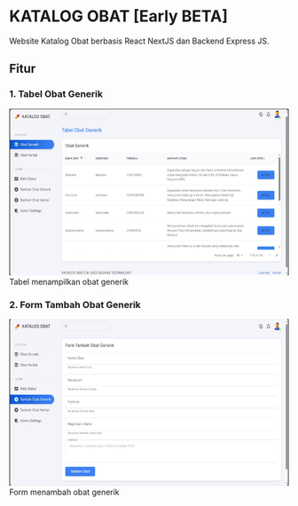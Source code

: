 # KATALOG OBAT [Early BETA]

Website Katalog Obat berbasis React NextJS dan Backend Express JS.

## Fitur

### 1. Tabel Obat Generik

<img src="https://github.com/GesangPJ/katalog-obat/blob/main/data/img/obat-generik-tab.jpg" width = "550" height = "300" >
Tabel menampilkan obat generik

### 2. Form Tambah Obat Generik

<img src="https://github.com/GesangPJ/katalog-obat/blob/main/data/img/tambah-obat-generik.jpg" width = "550" height = "300" >
Form menambah obat generik
